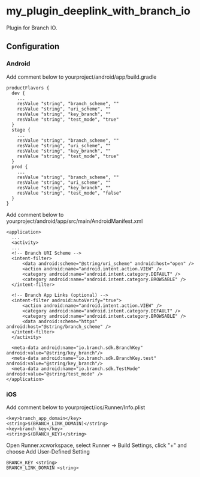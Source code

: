 # my_plugin_deeplink_with_branch_io

Plugin for Branch IO.

## Configuration

### Android

Add comment below to yourproject/android/app/build.gradle
```
productFlavors {
  dev {
    ...
    resValue "string", "branch_scheme", ""
    resValue "string", "uri_scheme", ""
    resValue "string", "key_branch", ""
    resValue "string", "test_mode", "true"
  }
  stage {
    ...
    resValue "string", "branch_scheme", ""
    resValue "string", "uri_scheme", ""
    resValue "string", "key_branch", ""
    resValue "string", "test_mode", "true"
  }
  prod {
    ...
    resValue "string", "branch_scheme", ""
    resValue "string", "uri_scheme", ""
    resValue "string", "key_branch", ""
    resValue "string", "test_mode", "false"
  }
}
```

Add comment below to yourproject/android/app/src/main/AndroidManifest.xml
```
<application>
  ...
  <activity>
  ...
  <!-- Branch URI Scheme -->
  <intent-filter>
      <data android:scheme="@string/uri_scheme" android:host="open" />
      <action android:name="android.intent.action.VIEW" />
      <category android:name="android.intent.category.DEFAULT" />
      <category android:name="android.intent.category.BROWSABLE" />
  </intent-filter>

  <!-- Branch App Links (optional) -->
  <intent-filter android:autoVerify="true">
      <action android:name="android.intent.action.VIEW" />
      <category android:name="android.intent.category.DEFAULT" />
      <category android:name="android.intent.category.BROWSABLE" />
      <data android:scheme="https" android:host="@string/branch_scheme" />
  </intent-filter>
  </activity>
  
  <meta-data android:name="io.branch.sdk.BranchKey" android:value="@string/key_branch"/>
  <meta-data android:name="io.branch.sdk.BranchKey.test" android:value="@string/key_branch"/>
  <meta-data android:name="io.branch.sdk.TestMode" android:value="@string/test_mode" />
</application>
```

### iOS
Add comment below to yourproject/ios/Runner/Info.plist

```
<key>branch_app_domain</key>
<string>$(BRANCH_LINK_DOMAIN)</string>
<key>branch_key</key>
<string>$(BRANCH_KEY)</string>
```

Open Runner.xcworkspace, select Runner -> Build Settings, click "+" and choose Add User-Defined Setting
```
BRANCH_KEY <string>
BRANCH_LINK_DOMAIN <string>
```
